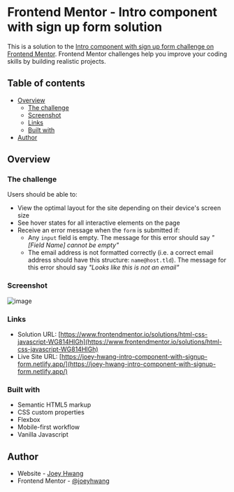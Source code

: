 # Frontend Mentor - Intro component with sign up form solution

This is a solution to the [Intro component with sign up form challenge on Frontend Mentor](https://www.frontendmentor.io/challenges/intro-component-with-signup-form-5cf91bd49edda32581d28fd1). Frontend Mentor challenges help you improve your coding skills by building realistic projects. 

## Table of contents

- [Overview](#overview)
  - [The challenge](#the-challenge)
  - [Screenshot](#screenshot)
  - [Links](#links)
  - [Built with](#built-with)
- [Author](#author)


## Overview

### The challenge

Users should be able to:

- View the optimal layout for the site depending on their device's screen size
- See hover states for all interactive elements on the page
- Receive an error message when the `form` is submitted if:
  - Any `input` field is empty. The message for this error should say *"[Field Name] cannot be empty"*
  - The email address is not formatted correctly (i.e. a correct email address should have this structure: `name@host.tld`). The message for this error should say *"Looks like this is not an email"*

### Screenshot
![image](https://user-images.githubusercontent.com/19678167/127592790-b22af207-c945-40c4-a944-53e19d9ab560.png)


### Links
- Solution URL: [https://www.frontendmentor.io/solutions/html-css-javascript-WG814HIGh](https://www.frontendmentor.io/solutions/html-css-javascript-WG814HIGh)
- Live Site URL: [https://joey-hwang-intro-component-with-signup-form.netlify.app/](https://joey-hwang-intro-component-with-signup-form.netlify.app/)

### Built with

- Semantic HTML5 markup
- CSS custom properties
- Flexbox
- Mobile-first workflow
- Vanilla Javascript

## Author

- Website - [Joey Hwang](https://joeyhwang.github.io/portfolio/)
- Frontend Mentor - [@joeyhwang](https://www.frontendmentor.io/profile/joeyhwang)
